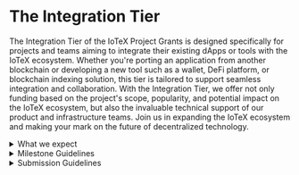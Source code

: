 # The Integration Tier

The Integration Tier of the IoTeX Project Grants is designed specifically for projects and teams aiming to integrate their existing dApps or tools with the IoTeX ecosystem. Whether you're porting an application from another blockchain or developing a new tool such as a wallet, DeFi platform, or blockchain indexing solution, this tier is tailored to support seamless integration and collaboration. With the Integration Tier, we offer not only funding based on the project's scope, popularity, and potential impact on the IoTeX ecosystem, but also the invaluable technical support of our product and infrastructure teams. Join us in expanding the IoTeX ecosystem and making your mark on the future of decentralized technology.

<details>

<summary>What we expect</summary>

* **Proven expertise and experience:** \
  Demonstrate your team's experience in the relevant field, including past projects, GitHub repositories, or other relevant work that showcases your team's capabilities.
* **Existing dApp or tool:** \
  Your project should have an existing dApp or tool on another blockchain or in development, which you intend to integrate with the IoTeX ecosystem.
* **Clear integration plan:** \
  Provide a well-defined plan outlining the steps for integration, including an estimated timeline and any resources needed.
* **Successful integration:** \
  We expect your team to complete the integration of your dApp or tool with the IoTeX ecosystem within the proposed timeline.
* **Active collaboration:** \
  Maintain active communication with the IoTeX product and infrastructure teams, ensuring smooth collaboration and addressing any technical challenges that may arise.
* **Community engagement:** \
  Engage with the IoTeX community, providing updates on the integration progress, seeking feedback, and addressing any questions or concerns.\


</details>

<details>

<summary>Milestone Guidelines</summary>

* **Number of Milestones:** \
  We encourage projects to stick to 3 milestones, unless strictly necessary.
* **Completion Time:** \
  Completing a submission should not take much more than 3 months (if you're applying for a larger project, think about splitting it into multiple submissions)
* **Metrics:**\
  Each milestone should be directly connected to verifiable and measurable metrics (**minimum TVL**, **transaction volume**, **number of users**, etc...). You need to also be able to show how these metrics have been maintained of a certain period of time.&#x20;
* **Funds distribution across milestones:**\
  15% - 25% - 60%

</details>

<details>

<summary>Submission Guidelines</summary>

* **Project overview:** \
  Provide a detailed description of your project, including its background, purpose, and the problem it aims to solve.
* **Nature of your project:**\
  It would be good for you and your team to include some of the following info about the nature of your project. Is your project open source? Are you committing to staking a certain amount of IOTX tokens on the IoTeX chain? Are you thinking of donating a percentage of your tokens to the IoTeX Foundation? \
  **NOTE** that this info is not required, nor will it impact the outcome of your proposal, but it's definitely great to include if it applies to you in any way.&#x20;
* **Team information:** \
  Introduce your team members, their roles, and their relevant experience or skills that will contribute to the success of the integration.
* **Funding request:** \
  Specify the amount of funding requested, along with a clear breakdown of how the funds will be utilized throughout the integration process.
* **Milestones**: \
  Define the key milestones for your project, including expected completion dates and measurable outcomes to gauge progress.
* **Budget breakdown:** \
  Provide a detailed breakdown of the project budget, specifying how the requested funds will be allocated, and any additional resources required to complete the project.

</details>
